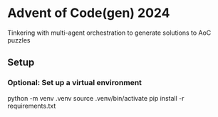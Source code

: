 # Advent of Code(gen) 2024

Tinkering with multi-agent orchestration to generate solutions to AoC puzzles

## Setup

### Optional: Set up a virtual environment
python -m venv .venv
source .venv/bin/activate 
pip install -r requirements.txt


